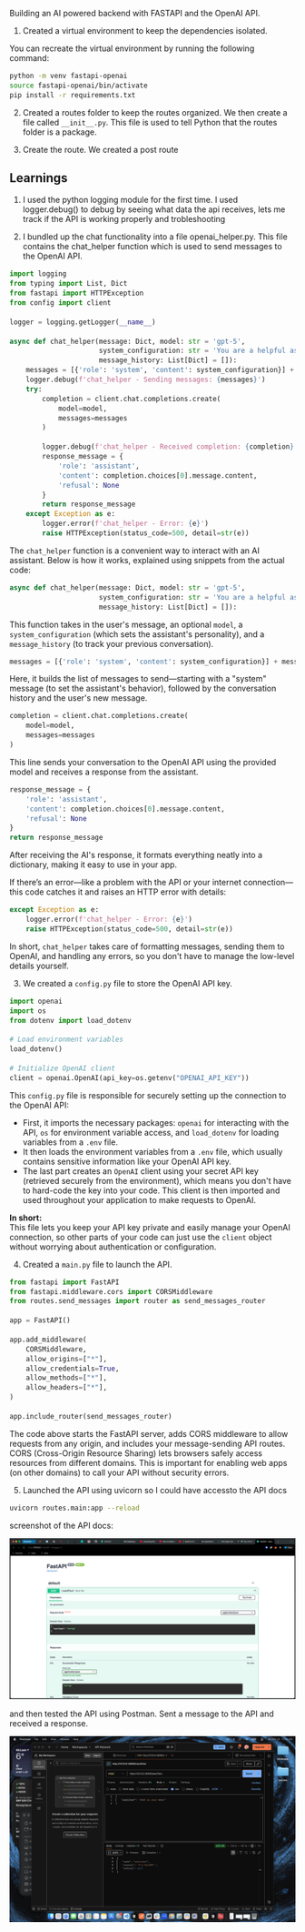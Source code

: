 Building an AI powered backend with FASTAPI and the OpenAI API.

1. Created a virtual environment to keep the dependencies isolated.

You can recreate the virtual environment by running the following command:

```bash
python -m venv fastapi-openai
source fastapi-openai/bin/activate
pip install -r requirements.txt
```

2. Created a routes folder to keep the routes organized. We then create a file called `__init__.py`. This file is used to tell Python that the routes folder is a package.

3. Create the route. We created a post route

## Learnings

1. I used the python logging module for the first time. I used logger.debug() to debug by seeing what data the api receives, lets me track if the API is working properly and trobleshooting

2. I bundled up the chat functionality into a file openai_helper.py. This file contains the chat_helper function which is used to send messages to the OpenAI API.

```python
import logging
from typing import List, Dict
from fastapi import HTTPException
from config import client

logger = logging.getLogger(__name__)

async def chat_helper(message: Dict, model: str = 'gpt-5',
                      system_configuration: str = 'You are a helpful assistant',
                      message_history: List[Dict] = []):
    messages = [{'role': 'system', 'content': system_configuration}] + message_history + [message]
    logger.debug(f'chat_helper - Sending messages: {messages}')
    try:
        completion = client.chat.completions.create(
            model=model,
            messages=messages
        )

        logger.debug(f'chat_helper - Received completion: {completion}')
        response_message = {
            'role': 'assistant',
            'content': completion.choices[0].message.content,
            'refusal': None
        }
        return response_message
    except Exception as e:
        logger.error(f'chat_helper - Error: {e}')
        raise HTTPException(status_code=500, detail=str(e))
```

The `chat_helper` function is a convenient way to interact with an AI assistant. Below is how it works, explained using snippets from the actual code:

```python
async def chat_helper(message: Dict, model: str = 'gpt-5',
                      system_configuration: str = 'You are a helpful assistant',
                      message_history: List[Dict] = []):
```

This function takes in the user's message, an optional `model`, a `system_configuration` (which sets the assistant's personality), and a `message_history` (to track your previous conversation).

```python
messages = [{'role': 'system', 'content': system_configuration}] + message_history + [message]
```

Here, it builds the list of messages to send—starting with a "system" message (to set the assistant's behavior), followed by the conversation history and the user's new message.

```python
completion = client.chat.completions.create(
    model=model,
    messages=messages
)
```

This line sends your conversation to the OpenAI API using the provided model and receives a response from the assistant.

```python
response_message = {
    'role': 'assistant',
    'content': completion.choices[0].message.content,
    'refusal': None
}
return response_message
```

After receiving the AI's response, it formats everything neatly into a dictionary, making it easy to use in your app.

If there’s an error—like a problem with the API or your internet connection—this code catches it and raises an HTTP error with details:

```python
except Exception as e:
    logger.error(f'chat_helper - Error: {e}')
    raise HTTPException(status_code=500, detail=str(e))
```

In short, `chat_helper` takes care of formatting messages, sending them to OpenAI, and handling any errors, so you don't have to manage the low-level details yourself.

3. We created a `config.py` file to store the OpenAI API key.

```python
import openai
import os
from dotenv import load_dotenv

# Load environment variables
load_dotenv()

# Initialize OpenAI client
client = openai.OpenAI(api_key=os.getenv("OPENAI_API_KEY"))
```

This `config.py` file is responsible for securely setting up the connection to the OpenAI API:

-   First, it imports the necessary packages: `openai` for interacting with the API, `os` for environment variable access, and `load_dotenv` for loading variables from a `.env` file.
-   It then loads the environment variables from a `.env` file, which usually contains sensitive information like your OpenAI API key.
-   The last part creates an `OpenAI` client using your secret API key (retrieved securely from the environment), which means you don't have to hard-code the key into your code. This client is then imported and used throughout your application to make requests to OpenAI.

**In short:**  
This file lets you keep your API key private and easily manage your OpenAI connection, so other parts of your code can just use the `client` object without worrying about authentication or configuration.

4. Created a `main.py` file to launch the API.
```python
from fastapi import FastAPI
from fastapi.middleware.cors import CORSMiddleware
from routes.send_messages import router as send_messages_router

app = FastAPI()

app.add_middleware(
    CORSMiddleware,
    allow_origins=["*"],
    allow_credentials=True,
    allow_methods=["*"],
    allow_headers=["*"],
)

app.include_router(send_messages_router)
```

The code above starts the FastAPI server, adds CORS middleware to allow requests from any origin, and includes your message-sending API routes. CORS (Cross-Origin Resource Sharing) lets browsers safely access resources from different domains. This is important for enabling web apps (on other domains) to call your API without security errors.

5. Launched the API using uvicorn so I could have accessto the API docs

```bash
uvicorn routes.main:app --reload
```

screenshot of the API docs:

![API Docs](./images/api_docs.png)

and then tested the API using Postman. Sent a message to the API and received a response.

![Postman](./images/postman.png)
